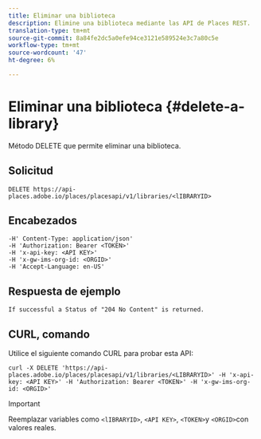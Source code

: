 ```yaml
---
title: Eliminar una biblioteca
description: Elimine una biblioteca mediante las API de Places REST.
translation-type: tm+mt
source-git-commit: 8a84fe2dc5a0efe94ce3121e589524e3c7a80c5e
workflow-type: tm+mt
source-wordcount: '47'
ht-degree: 6%

---
```



# Eliminar una biblioteca {#delete-a-library}

Método DELETE que permite eliminar una biblioteca.

## Solicitud

```text
DELETE https://api-places.adobe.io/places/placesapi/v1/libraries/<lIBRARYID>
```

## Encabezados

```text
-H' Content-Type: application/json'  
-H 'Authorization: Bearer <TOKEN>'  
-H 'x-api-key: <API KEY>'  
-H 'x-gw-ims-org-id: <ORGID>'  
-H 'Accept-Language: en-US'
```

## Respuesta de ejemplo

```text
If successful a Status of "204 No Content" is returned.
```

## CURL, comando

Utilice el siguiente comando CURL para probar esta API:

```text
curl -X DELETE 'https://api-places.adobe.io/places/placesapi/v1/libraries/<LIBRARYID>' -H 'x-api-key: <API KEY>' -H 'Authorization: Bearer <TOKEN>' -H 'x-gw-ims-org-id: <ORGID>'
```

>[!IMPORTANT]
>
>Reemplazar variables como `<lIBRARYID>`, `<API KEY>`, `<TOKEN>`y `<ORGID>`con valores reales.

